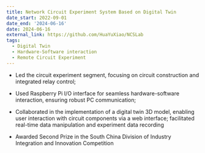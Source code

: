 ```yaml
---
title: Network Circuit Experiment System Based on Digital Twin
date_start: 2022-09-01
date_end: '2024-06-16'
date: 2024-06-16
external_link: https://github.com/HuaYuXiao/NCSLab
tags:
  - Digital Twin
  - Hardware-Software interaction
  - Remote Circuit Experiment
---
```


- Led the circuit experiment segment, focusing on circuit construction and integrated relay control; 

- Used Raspberry Pi I/O interface for seamless hardware-software interaction, ensuring robust PC communication;

- Collaborated in the implementation of a digital twin 3D model, enabling user interaction with circuit components via a web interface; facilitated real-time data manipulation and experiment data recording

- Awarded Second Prize in the South China Division of Industry Integration and Innovation Competition
<!--more-->

